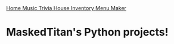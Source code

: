 <!DOCTYPE html>
<html lang="en">

<div class="top">
    <a href="https://github.com/RealMaskedTitan/python-projects/tree/master">Home   </a>
    <a href="https://github.com/RealMaskedTitan/python-projects/tree/master/music%20trivia">Music Trivia    </a>
    <a href="https://github.com/RealMaskedTitan/python-projects/tree/master/house-inventory">House Inventory    </a>
    <a href="https://github.com/RealMaskedTitan/python-projects/tree/master/menu-maker">Menu Maker  </a>
  </div>

<h1>MaskedTitan's Python projects!</h1>
